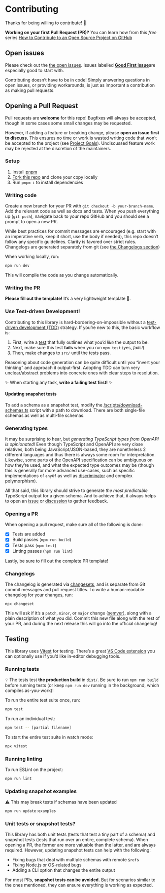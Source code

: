 # Contributing

Thanks for being willing to contribute! 🙏

**Working on your first Pull Request (PR)?** You can learn how from this _free_ series [How to Contribute to an Open Source Project on GitHub](https://app.egghead.io/playlists/how-to-contribute-to-an-open-source-project-on-github)

## Open issues

Please check out the [the open issues](https://github.com/drwpow/openapi-typescript/issues). Issues labelled [**Good First Issue**](https://github.com/drwpow/openapi-typescript/issues?q=is%3Aissue+is%3Aopen+label%3A%22good+first+issue%22)are especially good to start with.

Contributing doesn’t have to be in code! Simply answering questions in open issues, or providing workarounds, is just as important a contribution as making pull requests.

## Opening a Pull Request

Pull requests are **welcome** for this repo! Bugfixes will always be accepted, though in some cases some small changes may be requested.

However, if adding a feature or breaking change, please **open an issue first to discuss.** This ensures no time or work is wasted writing code that won’t be accepted to the project (see [Project Goals](./README.md#-project-goals)). Undiscussed feature work may be rejected at the discretion of the maintainers.

### Setup

1. Install [pnpm](https://pnpm.io/)
2. [Fork this repo](https://docs.github.com/en/get-started/quickstart/fork-a-repo) and clone your copy locally
3. Run `pnpm i` to install dependencies

### Writing code

Create a new branch for your PR with `git checkout -b your-branch-name`. Add the relevant code as well as docs and tests. When you push everything up (`git push`), navigate back to your repo GitHub and you should see a prompt to open a new PR.

While best practices for commit messages are encouraged (e.g. start with an imperative verb, keep it short, use the body if needed), this repo doesn’t follow any specific guidelines. Clarity is favored over strict rules. Changelogs are generated separately from git (see [the Changelogs section](#changelogs))

When working locally, run:

```bash
npm run dev
```

This will compile the code as you change automatically.

### Writing the PR

**Please fill out the template!** It’s a very lightweight template 🙂.

### Use Test-driven Development!

Contributing to this library is hard-bordering-on-impossible without a [test-driven development (TDD)](https://en.wikipedia.org/wiki/Test-driven_development) strategy. If you’re new to this, the basic workflow is:

1. First, write a [test](#testing) that fully outlines what you’d _like_ the output to be.
2. Next, make sure this test **fails** when you run `npm test` (yes, _fails!_)
3. Then, make changes to `src/` until the tests pass.

Reasoning about code generation can be quite difficult until you “invert your thinking” and approach it output-first. Adopting TDD can turn very unclear/abstract problems into concrete ones with clear steps to resolution.

✨ When starting any task, **write a failing test first!** ✨

#### Updating snapshot tests

To add a schema as a snapshot test, modify the [/scripts/download-schemas.ts](/scripts/download-schemas.ts) script with a path to download. There are both single-file schemas as well as multi-file schemas.

### Generating types

It may be surprising to hear, but _generating TypeScript types from OpenAPI is opinionated!_ Even though TypeScript and OpenAPI are very close relatives, both being JavaScript/JSON-based, they are nonetheless 2 different languages and thus there is always some room for interpretation. Likewise, some parts of the OpenAPI specification can be ambiguous on how they’re used, and what the expected type outcomes may be (though this is generally for more advanced use-cases, such as specific implementations of `anyOf` as well as [discriminator](https://spec.openapis.org/oas/latest.html#discriminatorObject) and complex polymorphism).

All that said, this library should strive to generate _the most predictable_ TypeScript output for a given schema. And to achieve that, it always helps to open an [issue](https://github.com/drwpow/openapi-typescript/issues) or [discussion](https://github.com/drwpow/openapi-typescript/discussions) to gather feedback.

### Opening a PR

When opening a pull request, make sure all of the following is done:

- [x] Tests are added
- [x] Build passes (`npm run build`)
- [x] Tests pass (`npm test`)
- [x] Linting passes (`npm run lint`)

Lastly, be sure to fill out the complete PR template!

### Changelogs

The changelog is generated via [changesets](https://github.com/changesets/changesets), and is separate from Git commit messages and pull request titles. To write a human-readable changelog for your changes, run:

```
npx changeset
```

This will ask if it’s a `patch`, `minor`, or `major` change ([semver](https://semver.org/)), along with a plain description of what you did. Commit this new file along with the rest of your PR, and during the next release this will go into the official changelog!

## Testing

This library uses [Vitest](https://vitest.dev/) for testing. There’s a great [VS Code extension](https://marketplace.visualstudio.com/items?itemName=ZixuanChen.vitest-explorer) you can optionally use if you’d like in-editor debugging tools.

### Running tests

💡 The tests test **the production build** in `dist/`. Be sure to run `npm run build` before running tests (or keep `npm run dev` running in the background, which compiles as-you-work)!

To run the entire test suite once, run:

```bash
npm test
```

To run an individual test:

```bash
npm test -- [partial filename]
```

To start the entire test suite in watch mode:

```bash
npx vitest
```

### Running linting

To run ESLint on the project:

```bash
npm run lint
```

### Updating snapshot examples

⚠️ This may break tests if schemas have been updated

```bash
npm run update:examples
```

### Unit tests or snapshot tests?

This library has both unit tests (tests that test a tiny part of a schema) and snapshot tests (tests that run over an entire, complete schema). When opening a PR, the former are more valuable than the latter, and are always required. However, updating snapshot tests can help with the following:

- Fixing bugs that deal with multiple schemas with remote `$ref`s
- Fixing Node.js or OS-related bugs
- Adding a CLI option that changes the entire output

For most PRs, **snapshot tests can be avoided.** But for scenarios similar to the ones mentioned, they can ensure everything is working as expected.
